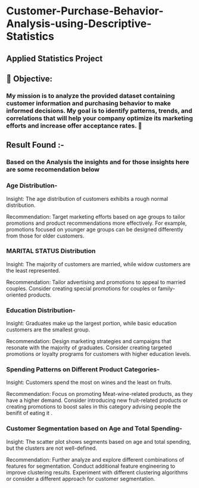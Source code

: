 # Customer-Purchase-Behavior-Analysis-using-Descriptive-Statistics
## Applied Statistics Project ##

## 🎯 Objective: ##

### My mission is to analyze the provided dataset containing customer information and purchasing behavior to make informed decisions. My goal is to identify patterns, trends, and correlations that will help your company optimize its marketing efforts and increase offer acceptance rates. 🎉 ###

## Result Found :- ##

### Based on the Analysis the insights and for those insights here are some recomendation below

### Age Distribution- ###

Insight: The age distribution of customers exhibits a rough normal distribution.

Recommendation: Target marketing efforts based on age groups to tailor promotions and product recommendations more effectively. For example, promotions focused on younger age groups can be designed differently from those for older customers.

### MARITAL STATUS Distribution ###

Insight: The majority of customers are married, while widow customers are the least represented.

Recommendation: Tailor advertising and promotions to appeal to married couples. Consider creating special promotions for couples or family-oriented products.

### Education Distribution- ###

Insight: Graduates make up the largest portion, while basic education customers are the smallest group.

Recommendation: Design marketing strategies and campaigns that resonate with the majority of graduates. Consider creating targeted promotions or loyalty programs for customers with higher education levels.

### Spending Patterns on Different Product Categories- ###

Insight: Customers spend the most on wines and the least on fruits.

Recommendation: Focus on promoting Meat-wine-related products, as they have a higher demand. Consider introducing new fruit-related products or creating promotions to boost sales in this category advising people the benifit of eating it .

### Customer Segmentation based on Age and Total Spending- ###

Insight: The scatter plot shows segments based on age and total spending, but the clusters are not well-defined.

Recommendation: Further analyze and explore different combinations of features for segmentation. Conduct additional feature engineering to improve clustering results. Experiment with different clustering algorithms or consider a different approach for customer segmentation. 
